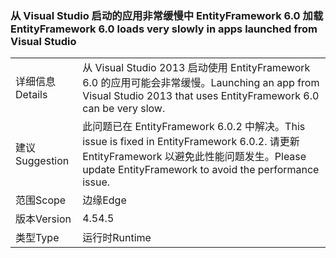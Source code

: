 ### <a name="entityframework-60-loads-very-slowly-in-apps-launched-from-visual-studio"></a><span data-ttu-id="36267-101">从 Visual Studio 启动的应用非常缓慢中 EntityFramework 6.0 加载</span><span class="sxs-lookup"><span data-stu-id="36267-101">EntityFramework 6.0 loads very slowly in apps launched from Visual Studio</span></span>

|   |   |
|---|---|
|<span data-ttu-id="36267-102">详细信息</span><span class="sxs-lookup"><span data-stu-id="36267-102">Details</span></span>|<span data-ttu-id="36267-103">从 Visual Studio 2013 启动使用 EntityFramework 6.0 的应用可能会非常缓慢。</span><span class="sxs-lookup"><span data-stu-id="36267-103">Launching an app from Visual Studio 2013 that uses EntityFramework 6.0 can be very slow.</span></span>|
|<span data-ttu-id="36267-104">建议</span><span class="sxs-lookup"><span data-stu-id="36267-104">Suggestion</span></span>|<span data-ttu-id="36267-105">此问题已在 EntityFramework 6.0.2 中解决。</span><span class="sxs-lookup"><span data-stu-id="36267-105">This issue is fixed in EntityFramework 6.0.2.</span></span> <span data-ttu-id="36267-106">请更新 EntityFramework 以避免此性能问题发生。</span><span class="sxs-lookup"><span data-stu-id="36267-106">Please update EntityFramework to avoid the performance issue.</span></span>|
|<span data-ttu-id="36267-107">范围</span><span class="sxs-lookup"><span data-stu-id="36267-107">Scope</span></span>|<span data-ttu-id="36267-108">边缘</span><span class="sxs-lookup"><span data-stu-id="36267-108">Edge</span></span>|
|<span data-ttu-id="36267-109">版本</span><span class="sxs-lookup"><span data-stu-id="36267-109">Version</span></span>|<span data-ttu-id="36267-110">4.5</span><span class="sxs-lookup"><span data-stu-id="36267-110">4.5</span></span>|
|<span data-ttu-id="36267-111">类型</span><span class="sxs-lookup"><span data-stu-id="36267-111">Type</span></span>|<span data-ttu-id="36267-112">运行时</span><span class="sxs-lookup"><span data-stu-id="36267-112">Runtime</span></span>|

